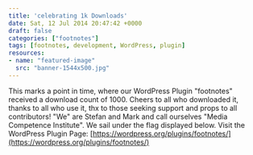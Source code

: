 ```yaml
---
title: 'celebrating 1k Downloads'
date: Sat, 12 Jul 2014 20:47:42 +0000
draft: false
categories: ["footnotes"]
tags: [footnotes, development, WordPress, plugin]
resources:
- name: "featured-image"
  src: "banner-1544x500.jpg"
---
```


This marks a point in time, where our WordPress Plugin "footnotes" received a download count of 1000. Cheers to all who downloaded it, thanks to all who use it, thx to those seeking support and props to all contributors! "We" are Stefan and Mark and call ourselves "Media Competence Institute". We sail under the flag displayed below. Visit the WordPress Plugin Page: [https://wordpress.org/plugins/footnotes/](https://wordpress.org/plugins/footnotes/)
